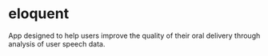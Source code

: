 # eloquent
App designed to help users improve the quality of their oral delivery through analysis of user speech data.
